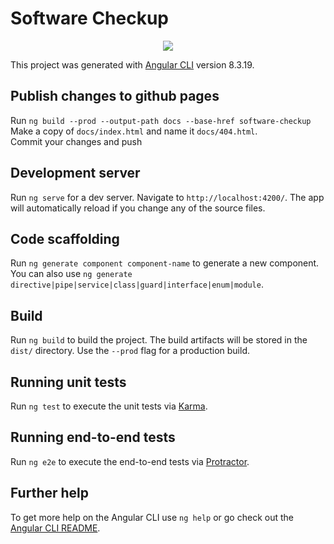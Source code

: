 # Software Checkup

<p align="center">
    <img src="https://media.giphy.com/media/3o6MbaYjCiZbA9RRza/giphy.gif">
</p>

This project was generated with [Angular CLI](https://github.com/angular/angular-cli) version 8.3.19.

## Publish changes to github pages

Run `ng build --prod --output-path docs --base-href software-checkup`  
Make a copy of `docs/index.html` and name it `docs/404.html`.  
Commit your changes and push


## Development server

Run `ng serve` for a dev server. Navigate to `http://localhost:4200/`. The app will automatically reload if you change any of the source files.

## Code scaffolding

Run `ng generate component component-name` to generate a new component. You can also use `ng generate directive|pipe|service|class|guard|interface|enum|module`.

## Build

Run `ng build` to build the project. The build artifacts will be stored in the `dist/` directory. Use the `--prod` flag for a production build.

## Running unit tests

Run `ng test` to execute the unit tests via [Karma](https://karma-runner.github.io).

## Running end-to-end tests

Run `ng e2e` to execute the end-to-end tests via [Protractor](http://www.protractortest.org/).

## Further help

To get more help on the Angular CLI use `ng help` or go check out the [Angular CLI README](https://github.com/angular/angular-cli/blob/master/README.md).
